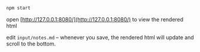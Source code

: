 ```sh
npm start
```

open [http://127.0.0.1:8080/](http://127.0.0.1:8080/) to view the rendered html

edit `input/notes.md` – whenever you save, the rendered html will update and scroll to the bottom.
